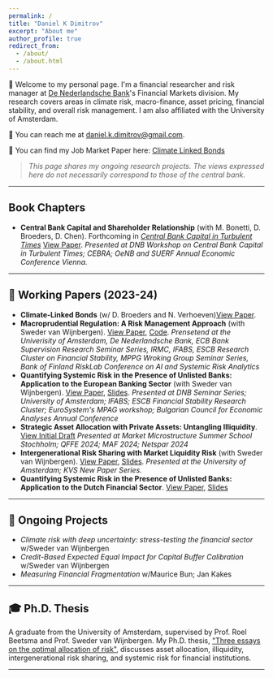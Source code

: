 ```yaml
---
permalink: /
title: "Daniel K Dimitrov"
excerpt: "About me"
author_profile: true
redirect_from: 
  - /about/
  - /about.html
---
```


👋 Welcome to my personal page. I'm a financial researcher and risk manager at [De Nederlandsche Bank](https://www.dnb.nl/)'s Financial Markets division. My research covers areas in climate risk, macro-finance, asset pricing, financial stability, and overall risk management. I am also affiliated with the University of Amsterdam.

📧 You can reach me at [daniel.k.dimitrov@gmail.com](mailto:daniel.k.dimitrov@gmail.com).

📄 You can find my Job Market Paper here: [Climate Linked Bonds](https://github.com/danielkdimitrov/jmp/blob/main/CLB__JMP.pdf)

> _This page shares my ongoing research projects. The views expressed here do not necessarily correspond to those of the central bank._

---
## Book Chapters

- **Central Bank Capital and Shareholder Relationship** (with M. Bonetti, D. Broeders, D. Chen).  Forthcoming in [*Central Bank Capital in Turbulent Times*](https://link.springer.com/book/9783031735486)  [View Paper](
https://papers.ssrn.com/sol3/papers.cfm?abstract_id=4788392). *Presented at DNB Workshop on Central Bank Capital in Turbulent Times; CEBRA; OeNB and SUERF Annual Economic Conference Vienna.*

---

## 📝 Working Papers (2023-24)

- **Climate-Linked Bonds** (w/ D. Broeders and N. Verhoeven)[View Paper](https://papers.ssrn.com/sol3/papers.cfm?abstract_id=5013097).
- **Macroprudential Regulation: A Risk Management Approach** (with Sweder van Wijnbergen). [View Paper](https://papers.ssrn.com/sol3/papers.cfm?abstract_id=4349908), [Code](https://github.com/danielkdimitrov/systemicRiskBuffers). *Prensetend at the Univerisity of Amsterdam, De Nederlandsche Bank, ECB Bank Supervision Research Seminar Series, IRMC, IFABS, ESCB Research Cluster on Financial Stability, MPPG Wroking Group Seminar Series, Bank of Finland RiskLab Conference on AI and Systemic Risk Analytics*
- **Quantifying Systemic Risk in the Presence of Unlisted Banks: Application to the European Banking Sector** (with Sweder van Wijnbergen). [View Paper](https://papers.ssrn.com/sol3/papers.cfm?abstract_id=4382033), [Slides](https://github.com/danielkdimitrov/slideDecks/blob/main/DanielDmitrov_SystemicRisk_2023_ESCB_FS.pdf). *Presented at DNB Seminar Series; University of Amsterdam; IFABS; ESCB Financial Stability Research Cluster; EuroSystem's MPAG workshop; Bulgarian Council for Economic Analyses Annual Conference*
- **Strategic Asset Allocation with Private Assets: Untangling Illiquidity**. [View Initial Draft](https://www.netspar.nl/wp-content/uploads/17.-Dimitrov-SAA_Illiquidity-Daniel_Dimitrov.pdf) *Presented at Market Microstructure Summer School Stochholm; QFFE 2024; MAF 2024; Netspar 2024*
- **Intergenerational Risk Sharing with Market Liquidity Risk** (with Sweder van Wijnbergen). [View Paper](https://papers.ssrn.com/sol3/papers.cfm?abstract_id=4084778), [Slides](https://github.com/danielkdimitrov/irs/blob/main/Intergenerational_Risk_Sharing___Slides__TI_.pdf). *Presented at the University of Amsterdam; KVS New Paper Series.*  
- **Quantifying Systemic Risk in the Presence of Unlisted Banks: Application to the Dutch Financial Sector**. [View Paper](https://papers.ssrn.com/sol3/papers.cfm?abstract_id=4122258), [Slides](https://github.com/danielkdimitrov/systemicRisk/blob/7ae74f951eae0dc1b1815b6890e72864e79b4f8d/Slides_SystemicRiskNL.pdf)

---

## 🚀 Ongoing Projects

- *Climate risk with deep uncertainty: stress-testing the financial sector* w/Sweder van Wijnbergen
- *Credit-Based Expected Equal Impact for Capital Buffer Calibration* w/Sweder van Wijnbergen
- *Measuring Financial Fragmentation* w/Maurice Bun; Jan Kakes


---

## 🎓 Ph.D. Thesis

A graduate from the University of Amsterdam, supervised by Prof. Roel Beetsma and Prof. Sweder van Wijnbergen. My Ph.D. thesis, ["Three essays on the optimal allocation of risk"](https://dare.uva.nl/search?identifier=8a24acd8-fc8d-4785-b98d-26d802aaa699), discusses asset allocation, illiquidity, intergenerational risk sharing, and systemic risk for financial institutions.

---

